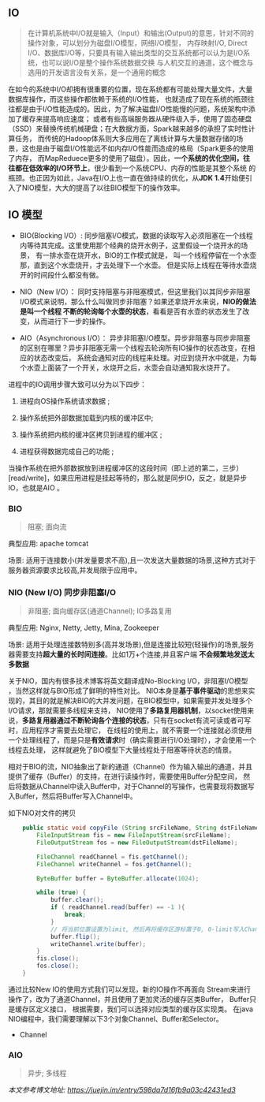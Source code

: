 

## IO
> 在计算机系统中I/O就是输入（Input）和输出(Output)的意思，针对不同的操作对象，可以划分为磁盘I/O模型，网络I/O模型，
>内存映射I/O, Direct I/O、数据库I/O等，只要具有输入输出类型的交互系统都可以认为是I/O系统，也可以说I/O是整个操作系统数据交换
>与人机交互的通道，这个概念与选用的开发语言没有关系，是一个通用的概念

在如今的系统中I/O却拥有很重要的位置，现在系统都有可能处理大量文件，大量数据库操作，而这些操作都依赖于系统的I/O性能，
也就造成了现在系统的瓶颈往往都是由于I/O性能造成的。因此，为了解决磁盘I/O性能慢的问题，系统架构中添加了缓存来提高响应速度；
或者有些高端服务器从硬件级入手，使用了固态硬盘（SSD）来替换传统机械硬盘；在大数据方面，Spark越来越多的承担了实时性计算任务，
而传统的Hadoop体系则大多应用在了离线计算与大量数据存储的场景，这也是由于磁盘I/O性能远不如内存I/O性能而造成的格局（Spark更多的使用了内存，
而MapReduece更多的使用了磁盘）。因此，**一个系统的优化空间，往往都在低效率的I/O环节上**，很少看到一个系统CPU、内存的性能是其整个系统
的瓶颈。也正因为如此，Java在I/O上也一直在做持续的优化，从**JDK 1.4**开始便引入了NIO模型，大大的提高了以往BIO模型下的操作效率。



## IO 模型

- BIO(Blocking I/O）:
    同步阻塞I/O模式，数据的读取写入必须阻塞在一个线程内等待其完成。这里使用那个经典的烧开水例子，这里假设一个烧开水的场景，
    有一排水壶在烧开水，BIO的工作模式就是， 叫一个线程停留在一个水壶那，直到这个水壶烧开，才去处理下一个水壶。
    但是实际上线程在等待水壶烧开的时间段什么都没有做。

- NIO（New I/O）：
    同时支持阻塞与非阻塞模式，但这里我们以其同步非阻塞I/O模式来说明，那么什么叫做同步非阻塞？如果还拿烧开水来说，**NIO的做法是叫一个线程
    不断的轮询每个水壶的状态**，看看是否有水壶的状态发生了改变，从而进行下一步的操作。
    
- AIO（Asynchronous I/O）：
    异步非阻塞I/O模型。异步非阻塞与同步非阻塞的区别在哪里？异步非阻塞无需一个线程去轮询所有IO操作的状态改变，在相应的状态改变后，
    系统会通知对应的线程来处理。对应到烧开水中就是，为每个水壶上面装了一个开关，水烧开之后，水壶会自动通知我水烧开了。



进程中的IO调用步骤大致可以分为以下四步： 

1. 进程向OS操作系统请求数据 ;

2. 操作系统把外部数据加载到内核的缓冲区中; 

3. 操作系统把内核的缓冲区拷贝到进程的缓冲区 ;

4. 进程获得数据完成自己的功能 ;

当操作系统在把外部数据放到进程缓冲区的这段时间（即上述的第二，三步）[read/write]，如果应用进程是挂起等待的，那么就是同步IO，反之，就是异步IO，也就是AIO 。


### BIO

> 阻塞; 面向流

 典型应用: apache tomcat
 
 场景: 适用于连接数小(并发量要求不高),且一次发送大量数据的场景,这种方式对于服务器资源要求比较高,并发局限于应用中。
 


### NIO (New I/O) 同步非阻塞I/O
> 非阻塞; 面向缓存区(通道Channel); IO多路复用

  典型应用: Nginx, Netty, Jetty, Mina, Zookeeper
  
  场景: 适用于处理连接数特别多(高并发场景),但是连接比较短(轻操作)的场景,服务器需要支持**超大量的长时间连接**。比如1万+个连接,并且客户端
  **不会频繁地发送太多数据**


关于NIO，国内有很多技术博客将英文翻译成No-Blocking I/O，非阻塞I/O模型 ，当然这样就与BIO形成了鲜明的特性对比。
NIO本身是**基于事件驱动**的思想来实现的，其目的就是解决BIO的大并发问题，在BIO模型中，如果需要并发处理多个I/O请求，那就需要多线程来支持，
NIO使用了**多路复用器机制**，以socket使用来说，**多路复用器通过不断轮询各个连接的状态**，只有在socket有流可读或者可写时，应用程序才需要去处理它，
在线程的使用上，就不需要一个连接就必须使用一个处理线程了，而是只是**有效请求**时（确实需要进行I/O处理时），才会使用一个线程去处理，
这样就避免了BIO模型下大量线程处于阻塞等待状态的情景。

相对于BIO的流，NIO抽象出了新的通道（Channel）作为输入输出的通道，并且提供了缓存（Buffer）的支持，在进行读操作时，需要使用Buffer分配空间，
然后将数据从Channel中读入Buffer中，对于Channel的写操作，也需要现将数据写入Buffer，然后将Buffer写入Channel中。

如下NIO对文件的拷贝
```java
    public static void copyFile (String srcFileName, String dstFileName) throws IOException {
        FileInputStream fis = new FileInputStream(srcFileName);
        FileOutputStream fos = new FileOutputStream(dstFileName);

        FileChannel readChannel = fis.getChannel();
        FileChannel writeChannel = fos.getChannel();

        ByteBuffer buffer = ByteBuffer.allocate(1024);

        while (true) {
            buffer.clear();
            if ( readChannel.read(buffer) == -1 ){
                break;
            }
            // 将当前位置设置为limit, 然后再将缓存区游标置于0, 0-limit写入Channel
            buffer.flip();
            writeChannel.write(buffer);
        }
        fis.close();
        fos.close();
    }

```

通过比较New IO的使用方式我们可以发现，新的IO操作不再面向 Stream来进行操作了，改为了通道Channel，并且使用了更加灵活的缓存区类Buffer，
Buffer只是缓存区定义接口， 根据需要，我们可以选择对应类型的缓存区实现类。
在java NIO编程中，我们需要理解以下3个对象Channel、Buffer和Selector。

- Channel

 
 
 
### AIO    
> 异步; 多线程


*本文参考博文地址: https://juejin.im/entry/598da7d16fb9a03c42431ed3*